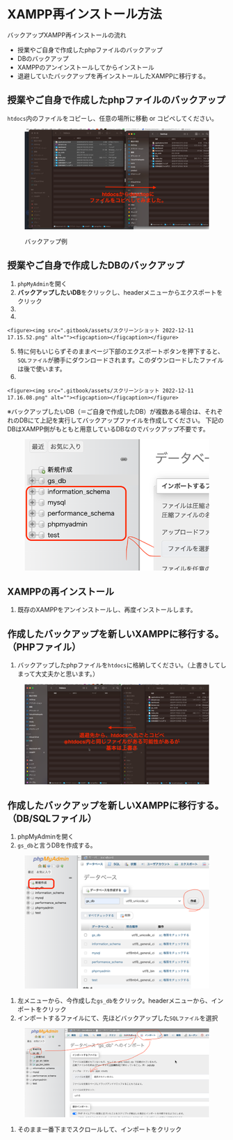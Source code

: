 # XAMPP再インストール方法

バックアップXAMPP再インストールの流れ

* 授業やご自身で作成したphpファイルのバックアップ
* DBのバックアップ
* XAMPPのアンインストールしてからインストール
* 退避していたバックアップを再インストールしたXAMPPに移行する。

## 授業やご自身で作成したphpファイルのバックアップ

`htdocs`内のファイルをコピーし、任意の場所に移動 or コピペしてください。

<figure><img src="../.gitbook/assets/スクリーンショット 2022-12-11 18.10.32.png" alt=""><figcaption><p>バックアップ例</p></figcaption></figure>

## 授業やご自身で作成したDBのバックアップ

1. `phpMyAdmin`を開く
2. **バックアップしたいDB**をクリックし、headerメニューからエクスポートをクリック
3.
4.

```
<figure><img src=".gitbook/assets/スクリーンショット 2022-12-11 17.15.52.png" alt=""><figcaption></figcaption></figure>
```

5. 特に何もいじらずそのままページ下部のエクスポートボタンを押下すると、`SQLファイル`が勝手にダウンロードされます。このダウンロードしたファイルは後で使います。
6.

```
<figure><img src=".gitbook/assets/スクリーンショット 2022-12-11 17.16.08.png" alt=""><figcaption></figcaption></figure>
```

※バックアップしたいDB（＝ご自身で作成したDB）が複数ある場合は、それぞれのDBにて上記を実行してバックアップファイルを作成してください。 下記のDBはXAMPP側がもともと用意しているDBなのでバックアップ不要です。

<figure><img src="../.gitbook/assets/スクリーンショット 2022-12-11 18.29.40.png" alt=""><figcaption></figcaption></figure>

## XAMPPの再インストール

1. 既存のXAMPPをアンインストールし、再度インストールします。

## 作成したバックアップを新しいXAMPPに移行する。（PHPファイル）

1. バックアップしたphpファイルを`htdocs`に格納してください。（上書きしてしまって大丈夫かと思います。）

<figure><img src="../.gitbook/assets/スクリーンショット 2022-12-11 18.15.26.png" alt=""><figcaption></figcaption></figure>

## 作成したバックアップを新しいXAMPPに移行する。（DB/SQLファイル）

1. phpMyAdminを開く
2. `gs_db`と言うDBを作成する。

<figure><img src="../.gitbook/assets/スクリーンショット 2022-12-11 18.17.37.png" alt=""><figcaption></figcaption></figure>

1. 左メニューから、今作成した`gs_db`をクリック。headerメニューから、インポートをクリック
2. インポートするファイルにて、先ほどバックアップした`SQLファイル`を選択

<figure><img src="../.gitbook/assets/スクリーンショット 2022-12-11 18.19.07.png" alt=""><figcaption></figcaption></figure>

1. そのまま一番下までスクロールして、インポートをクリック
